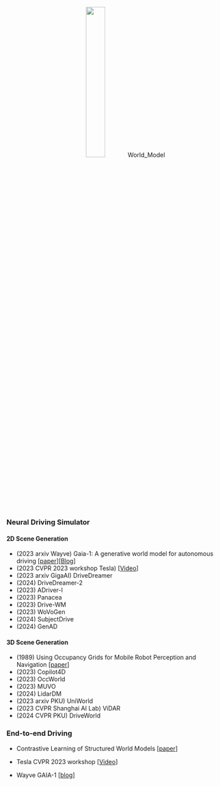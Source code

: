 <p align="center">
<img src="/docs/world_model.png" width="30%"/>World_Model
</p>

### Neural Driving Simulator
#### 2D Scene Generation
+ (2023 arxiv Wayve) Gaia-1: A generative world model for autonomous driving [[paper](https://arxiv.org/abs/2309.17080)][[Blog](https://wayve.ai/thinking/scaling-gaia-1/)]
+ (2023 CVPR 2023 workshop Tesla)  [[Video](https://www.youtube.com/watch?v=6x-Xb_uT7ts)]
+ (2023 arxiv GigaAI) DriveDreamer
+ (2024) DriveDreamer-2
+ (2023) ADriver-I
+ (2023) Panacea
+ (2023) Drive-WM
+ (2023) WoVoGen
+ (2024) SubjectDrive
+ (2024) GenAD

#### 3D Scene Generation
+ (1989) Using Occupancy Grids for Mobile Robot Perception and Navigation [[paper](http://www.sci.brooklyn.cuny.edu/~parsons/courses/3415-fall-2011/papers/elfes.pdf)]
+ (2023) Copilot4D
+ (2023) OccWorld
+ (2023) MUVO
+ (2024) LidarDM
+ (2023 arxiv PKU) UniWorld
+ (2023 CVPR Shanghai AI Lab) ViDAR
+ (2024 CVPR PKU) DriveWorld
  
### End-to-end Driving
+ Contrastive Learning of Structured World Models [[paper](https://arxiv.org/abs/1911.12247)]

+ Tesla CVPR 2023 workshop [[Video](https://www.youtube.com/watch?v=6x-Xb_uT7ts)]
+ Wayve GAIA-1 [[blog](https://wayve.ai/thinking/introducing-gaia1/)]
